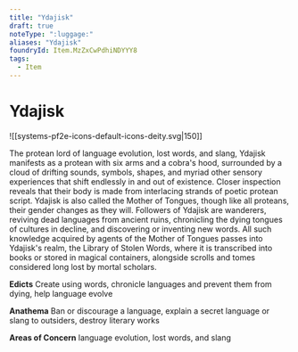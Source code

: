 ```yaml
---
title: "Ydajisk"
draft: true
noteType: ":luggage:"
aliases: "Ydajisk"
foundryId: Item.MzZxCwPdhiNDYYY8
tags:
  - Item
---
```


# Ydajisk
![[systems-pf2e-icons-default-icons-deity.svg|150]]

The protean lord of language evolution, lost words, and slang, Ydajisk manifests as a protean with six arms and a cobra's hood, surrounded by a cloud of drifting sounds, symbols, shapes, and myriad other sensory experiences that shift endlessly in and out of existence. Closer inspection reveals that their body is made from interlacing strands of poetic protean script. Ydajisk is also called the Mother of Tongues, though like all proteans, their gender changes as they will. Followers of Ydajisk are wanderers, reviving dead languages from ancient ruins, chronicling the dying tongues of cultures in decline, and discovering or inventing new words. All such knowledge acquired by agents of the Mother of Tongues passes into Ydajisk's realm, the Library of Stolen Words, where it is transcribed into books or stored in magical containers, alongside scrolls and tomes considered long lost by mortal scholars.

**Edicts** Create using words, chronicle languages and prevent them from dying, help language evolve

**Anathema** Ban or discourage a language, explain a secret language or slang to outsiders, destroy literary works

**Areas of Concern** language evolution, lost words, and slang
